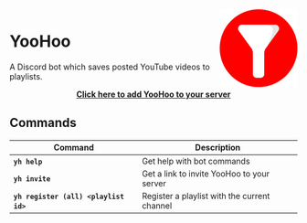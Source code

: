 <img align="right" src="img/logo.png" width=27%>

# YooHoo

A Discord bot which saves posted YouTube videos to playlists.

<div align="center">
    <strong><a href="https://discordapp.com/oauth2/authorize?client_id=696815267250044998&permissions=85056&scope=bot">Click here to add YooHoo to your server</a></strong>
</div>

## Commands

| **Command**                           | **Description**                              |
| ------------------------------------- | -------------------------------------------- |
| **`yh help`**                         | Get help with bot commands                   |
| **`yh invite`**                       | Get a link to invite YooHoo to your server   |
| **`yh register (all) <playlist id>`** | Register a playlist with the current channel |

